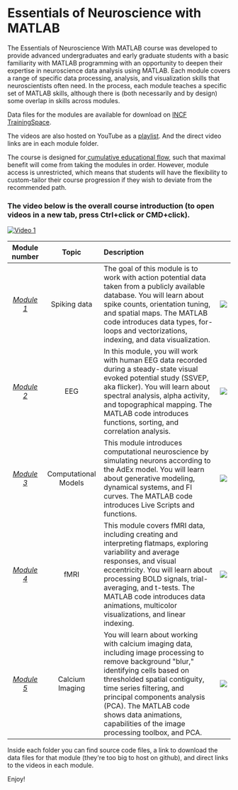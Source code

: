 # Essentials of Neuroscience with MATLAB

The Essentials of Neuroscience With MATLAB course was developed to provide advanced undergraduates and early graduate students with a basic familiarity with MATLAB programming with an opportunity to deepen their expertise in neuroscience data analysis using MATLAB. Each module covers a range of specific data processing, analysis, and visualization skills that neuroscientists often need. In the process, each module teaches a specific set of MATLAB skills, although there is (both necessarily and by design) some overlap in skills across modules.

Data files for the modules are available for download on [INCF TrainingSpace](https://training.incf.org/collection/essentials-neuroscience-matlab). 

The videos are also hosted on YouTube as a [playlist](https://www.youtube.com/watch?v=VnHeDXaCngg&list=PLn0OLiymPak1b2aYULx6hDVU7wSGEUJqw). And the direct video links are in each module folder.

The course is designed for[ cumulative educational flow]([url](https://training.incf.org/sites/default/files/2022-11/image%20%283%29.png)), such that maximal benefit will come from taking the modules in order. However, module access is unrestricted, which means that students will have the flexibility to custom-tailor their course progression if they wish to deviate from the recommended path.


### The video below is the overall course introduction (to open videos in a new tab, press Ctrl+click or CMD+click).
[![Video 1](https://img.youtube.com/vi/VnHeDXaCngg/hqdefault.jpg)](https://www.youtube.com/embed/VnHeDXaCngg)


| Module number | Topic | Description |   |
|     :---:     | :---: |    :---     | :---: |
| [*Module 1*](https://github.com/mikexcohen/EssentialsOfNeuroscienceWithMATLAB/tree/main/module1_spikes) | Spiking data | The goal of this module is to work with action potential data taken from a publicly available database. You will learn about spike counts, orientation tuning, and spatial maps. The MATLAB code introduces data types, for-loops and vectorizations, indexing, and data visualization. | ![](https://sincxpress.com/neuroscience/m1o.png) |
| [*Module 2*](https://github.com/mikexcohen/EssentialsOfNeuroscienceWithMATLAB/tree/main/module2_EEG) | EEG | In this module, you will work with human EEG data recorded during a steady-state visual evoked potential study (SSVEP, aka flicker). You will learn about spectral analysis, alpha activity, and topographical mapping. The MATLAB code introduces functions, sorting, and correlation analysis. | ![](https://sincxpress.com/neuroscience/m2o.png) |
| [*Module 3*](https://github.com/mikexcohen/EssentialsOfNeuroscienceWithMATLAB/tree/main/module3_modeling) | Computational Models | This module introduces computational neuroscience by simulating neurons according to the AdEx model. You will learn about generative modeling, dynamical systems, and FI curves. The MATLAB code introduces Live Scripts and functions. | ![](https://sincxpress.com/neuroscience/m3o.png) |
| [*Module 4*](https://github.com/mikexcohen/EssentialsOfNeuroscienceWithMATLAB/tree/main/module4_FMRI) | fMRI | This module covers fMRI data, including creating and interpreting flatmaps, exploring variability and average responses, and visual eccentricity. You will learn about processing BOLD signals, trial-averaging, and t-tests. The MATLAB code introduces data animations, multicolor visualizations, and linear indexing. | ![](https://sincxpress.com/neuroscience/m4o.png) |
| [*Module 5*](https://github.com/mikexcohen/EssentialsOfNeuroscienceWithMATLAB/tree/main/module5_CaImaging) | Calcium Imaging | You will learn about working with calcium imaging data, including image processing to remove background "blur," identifying cells based on thresholded spatial contiguity, time series filtering, and principal components analysis (PCA). The MATLAB code shows data animations, capabilities of the image processing toolbox, and PCA. | ![](https://sincxpress.com/neuroscience/m5o.png) |

Inside each folder you can find source code files, a link to download the data files for that module (they're too big to host on github), and direct links to the videos in each module.


Enjoy!

